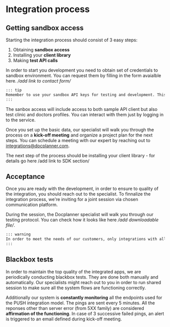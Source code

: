 # Integration process

## Getting sandbox access

Starting the integration process should consist of 3 easy steps:

1. Obtaining **sandbox access**
2. Installing your **client library**
3. Making **test API calls** 

In order to start you development you need to obtain set of credentials to sandbox environment. You can request them by filling in the form avaialble here. */add link to contact form/*

```md
::: tip
Remember to use your sandbox API keys for testing and development. This ensures that you don't accidentally modify your live customers or charges.
:::
```

The sanbox access will include access to both sample API client but also test clinic and doctors profiles. You can interact with them just by logging in to the service.

Once you set up the basic data, our specialist will walk you through the process on a **kick-off meeting** and organize a project plan for the next steps. You can schedule a meeting with our expert by reaching out to integrations@docplanner.com.

The next step of the process should be installing your client library - for details go here /add link to SDK section/

## Acceptance

Once you are ready with the development, in order to ensure to quality of the integration, you should reach out to the specialist. To finnalize the integration process, we're inviting for a joint session via chosen communication platform. 

During the session, the Docplanner specialist will walk you through our testing protocol. You can check how it looks like here */add downloadable file/*.

```md
::: warning
In order to meet the needs of our customers, only integrations with all the methods implemented will be approved.
:::
```

## Blackbox tests

In order to maintain the top quality of the integrated apps, we are periodically conducting blackbox tests. They are done both manually and automatically. Our specialists might reach out to you in order to run shared session to make sure all the system flows are functioning correctly. 

Additionally our system is **constantly monitoring** all the endpoints used for the PUSH integration model. The pings are sent every 5 minutes. All the reponses other than server error (from 5XX family) are considered **affirmation of the functioning**. In case of 3 successive failed pings, an alert is triggered to an email defined during kick-off meeting.